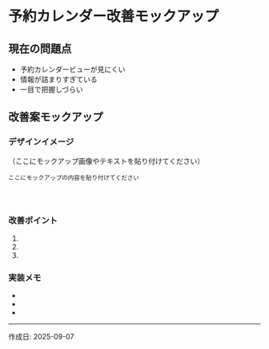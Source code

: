 # 予約カレンダー改善モックアップ

## 現在の問題点
- 予約カレンダービューが見にくい
- 情報が詰まりすぎている
- 一目で把握しづらい

## 改善案モックアップ

### デザインイメージ
（ここにモックアップ画像やテキストを貼り付けてください）

```
ここにモックアップの内容を貼り付けてください




```

### 改善ポイント
1. 
2. 
3. 

### 実装メモ
- 
- 
- 

---
作成日: 2025-09-07